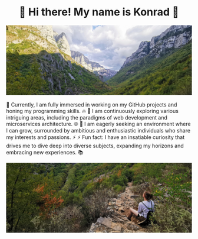 <p align="center">
  <h1 align="center">🙌 Hi there! My name is Konrad 🙌</h1>
</p>

<p align="center">
  <img src="./images1/p1.jpg" alt="Screenshot" style="width: 100%; max-height: 10%;">
</p>

🔭 Currently, I am fully immersed in working on my GitHub projects and honing my programming skills. 🔥
🌱 I am continuously exploring various intriguing areas, including the paradigms of web development and microservices architecture. 🌐 
👯 I am eagerly seeking an environment where I can grow, surrounded by ambitious and enthusiastic individuals who share my interests and passions. ⚡️
⚡ Fun fact: I have an insatiable curiosity that drives me to dive deep into diverse subjects, expanding my horizons and embracing new experiences. 📚
  
<p align="center">
  <img src="./images1/p2.jpg" alt="Screenshot" style="width: 100%; max-height: 10%;">
</p>

